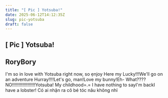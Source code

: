 ```yaml
---
title: "[ Pic ] Yotsuba!"
date: 2025-06-12T14:12:35Z
slug: pic-yotsuba
draft: false
---
```


## [ Pic ] Yotsuba!

## RoryBory

I'm so in love with Yotsuba right now, so ẹnjoy
​Here my Lucky!!!​​We'll go on an adventure​​ ​Hurray!!!!​​Let's go, man!​​Love my bunny!​​Eh- What????​​NO!!!!!!!!!!!!!!!!!!​​Yotsuba! My childhood​​=.= I have nothing to say​​I'm back​​I have a lobster!​
Có ai nhận ra cô bé tóc nâu không nhỉ
 ​